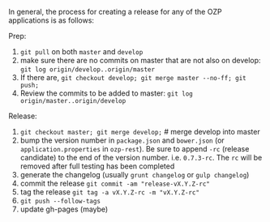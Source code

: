 In general, the process for creating a release for any of the OZP applications is as follows:

Prep:

1. `git pull` on both `master` and `develop`
2. make sure there are no commits on master that are not also on develop: `git log origin/develop..origin/master`
3. If there are, `git checkout develop; git merge master --no-ff; git push;`
4. Review the commits to be added to master: `git log origin/master..origin/develop`

Release:

1. `git checkout master; git merge develop;`  # merge develop into master
2. bump the version number in `package.json` and `bower.json` (or `application.properties` in `ozp-rest`). Be sure to append `-rc` (release candidate) to the end of the version number. i.e. `0.7.3-rc`. The `rc` will be removed after full testing has been completed
3. generate the changelog (usually `grunt changelog` or `gulp changelog`)
4. commit the release `git commit -am "release-vX.Y.Z-rc"`
5. tag the release `git tag -a vX.Y.Z-rc -m "vX.Y.Z-rc"`
6. `git push --follow-tags`
7. update gh-pages (maybe)